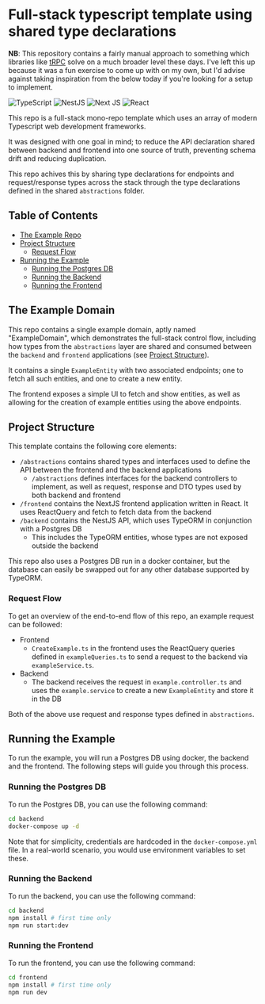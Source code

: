 # Full-stack typescript template using shared type declarations

**NB**: This repository contains a fairly manual approach to something which libraries like [tRPC](https://trpc.io/) solve on a much broader level these days. I've left this up because it was a fun exercise to come up with on my own, but I'd advise against taking inspiration from the below today if you're looking for a setup to implement.

![TypeScript](https://img.shields.io/badge/typescript-%23007ACC.svg?style=for-the-badge&logo=typescript&logoColor=white)
![NestJS](https://img.shields.io/badge/nestjs-%23E0234E.svg?style=for-the-badge&logo=nestjs&logoColor=white)
![Next JS](https://img.shields.io/badge/Next-black?style=for-the-badge&logo=next.js&logoColor=white)
![React](https://img.shields.io/badge/react-%2320232a.svg?style=for-the-badge&logo=react&logoColor=%2361DAFB)

This repo is a full-stack mono-repo template which uses an array of modern Typescript web development frameworks.

It was designed with one goal in mind; to reduce the API declaration shared between backend and frontend into one source of truth, preventing schema drift and reducing duplication.

This repo achives this by sharing type declarations for endpoints and request/response types across the stack through the type declarations defined in the shared `abstractions` folder.

## Table of Contents

- [The Example Repo](#the-example-domain)
- [Project Structure](#project-structure)
  - [Request Flow](#request-flow)
- [Running the Example](#running-the-example)
  - [Running the Postgres DB](#running-the-postgres-db)
  - [Running the Backend](#running-the-backend)
  - [Running the Frontend](#running-the-frontend)

## The Example Domain

This repo contains a single example domain, aptly named "ExampleDomain", which demonstrates the full-stack control flow, including how types from the `abstractions` layer are shared and consumed between the `backend` and `frontend` applications (see [Project Structure](#project-structure)).

It contains a single `ExampleEntity` with two associated endpoints; one to fetch all such entities, and one to create a new entity.

The frontend exposes a simple UI to fetch and show entities, as well as allowing for the creation of example entities using the above endpoints.

## Project Structure

This template contains the following core elements:

- `/abstractions` contains shared types and interfaces used to define the API between the frontend and the backend applications
  - `/abstractions` defines interfaces for the backend controllers to implement, as well as request, response and DTO types used by both backend and frontend
- `/frontend` contains the NextJS frontend application written in React. It uses ReactQuery and fetch to fetch data from the backend
- `/backend` contains the NestJS API, which uses TypeORM in conjunction with a Postgres DB
  - This includes the TypeORM entities, whose types are not exposed outside the backend

This repo also uses a Postgres DB run in a docker container, but the database can easily be swapped out for any other database supported by TypeORM.

### Request Flow

To get an overview of the end-to-end flow of this repo, an example request can be followed:

- Frontend
  - `CreateExample.ts` in the frontend uses the ReactQuery queries defined in `exampleQueries.ts` to send a request to the backend via `exampleService.ts`.
- Backend
  - The backend receives the request in `example.controller.ts` and uses the `example.service` to create a new `ExampleEntity` and store it in the DB

Both of the above use request and response types defined in `abstractions`.

## Running the Example

To run the example, you will run a Postgres DB using docker, the backend and the frontend. The following steps will guide you through this process.

### Running the Postgres DB

To run the Postgres DB, you can use the following command:

```bash
cd backend
docker-compose up -d
```

Note that for simplicity, credentials are hardcoded in the `docker-compose.yml` file. In a real-world scenario, you would use environment variables to set these.

### Running the Backend

To run the backend, you can use the following command:

```bash
cd backend
npm install # first time only
npm run start:dev
```

### Running the Frontend

To run the frontend, you can use the following command:

```bash
cd frontend
npm install # first time only
npm run dev
```
